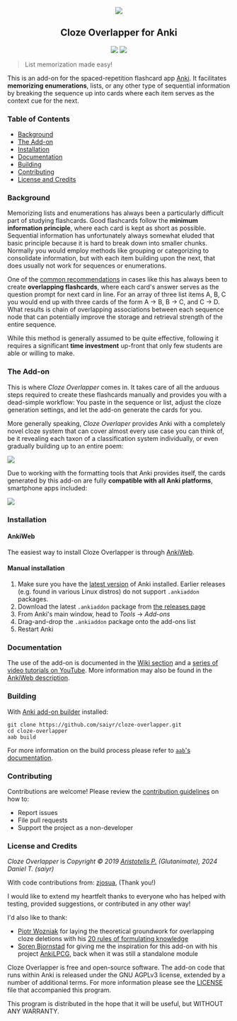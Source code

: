<p align="center"><img src="screenshots/demo1.gif"></p>

<h2 align="center">Cloze Overlapper for Anki</h2>

<p align="center">
<a title="Latest (pre-)release" href="https://github.com/saiyr/cloze-overlapper/releases"><img src ="https://img.shields.io/github/release-pre/saiyr/cloze-overlapper.svg?colorB=brightgreen"></a>
<a title="License: GNU AGPLv3" href="https://github.com/saiyr/cloze-overlapper/blob/master/LICENSE"><img  src="https://img.shields.io/badge/license-GNU AGPLv3-green.svg"></a>
<br>
</p>

> List memorization made easy!

This is an add-on for the spaced-repetition flashcard app [Anki](https://apps.ankiweb.net/). It facilitates **memorizing enumerations**, lists, or any other type of sequential information by breaking the sequence up into cards where each item serves as the context cue for the next.

### Table of Contents <!-- omit in toc -->

<!-- MarkdownTOC levels="1,2,3" -->

- [Background](#background)
- [The Add-on](#the-add-on)
- [Installation](#installation)
- [Documentation](#documentation)
- [Building](#building)
- [Contributing](#contributing)
- [License and Credits](#license-and-credits)

<!-- /MarkdownTOC -->

### Background
 
Memorizing lists and enumerations has always been a particularly difficult part of studying flashcards. Good flashcards follow the **minimum information principle**, where each card is kept as short as possible. Sequential information has unfortunately always somewhat eluded that basic principle because it is hard to break down into smaller chunks. Normally you would employ methods like grouping or categorizing to consolidate information, but with each item building upon the next, that does usually not work for sequences or enumerations.

One of the [common recommendations](https://www.supermemo.com/en/articles/20rules#Enumerations) in cases like this has always been to create **overlapping flashcards**, where each card's answer serves as the question prompt for next card in line. For an array of three list items A, B, C you would end up with three cards of the form A → B, B → C, and C → D. What results is chain of overlapping associations between each sequence node that can potentially improve the storage and retrieval strength of the entire sequence.

While this method is generally assumed to be quite effective, following it requires a significant **time investment** up-front that only few students are able or willing to make.

### The Add-on

This is where *Cloze Overlapper* comes in. It takes care of all the arduous steps required to create these flashcards manually and provides you with a dead-simple workflow: You paste in the sequence or list, adjust the cloze generation settings, and let the add-on generate the cards for you. 

More generally speaking, *Cloze Overlaper* provides Anki with a completely novel cloze system that can cover almost every use case you can think of, be it revealing each taxon of a classification system individually, or even gradually building up to an entire poem:

![](screenshots/demo2.gif)

Due to working with the formatting tools that Anki provides itself, the cards generated by this add-on are fully **compatible with all Anki platforms**, smartphone apps included:

![](screenshots/platforms.png)

### Installation

#### AnkiWeb <!-- omit in toc -->

The easiest way to install Cloze Overlapper is through [AnkiWeb](https://ankiweb.net/shared/info/1784155610).

#### Manual installation <!-- omit in toc -->

1. Make sure you have the [latest version](https://apps.ankiweb.net/#download) of Anki installed. Earlier releases (e.g. found in various Linux distros) do not support `.ankiaddon` packages.
2. Download the latest `.ankiaddon` package from [the releases page](https://github.com/saiyr/cloze-overlapper/releases)
3. From Anki's main window, head to *Tools* → *Add-ons*
4. Drag-and-drop the `.ankiaddon` package onto the add-ons list
5. Restart Anki

### Documentation

The use of the add-on is documented in the [Wiki section](https://github.com/Glutanimate/cloze-overlapper/wiki) and a [series of video tutorials on YouTube](https://www.youtube.com/watch?v=QzBoDe3PgAc&list=PL3MozITKTz5Y9owI163AJMYqKwhFrTKcT). More information may also be found in the [AnkiWeb description](docs/description.md).

### Building

With [Anki add-on builder](https://github.com/glutanimate/anki-addon-builder/) installed:

    git clone https://github.com/saiyr/cloze-overlapper.git
    cd cloze-overlapper
    aab build

For more information on the build process please refer to [`aab`'s documentation](https://github.com/glutanimate/anki-addon-builder/#usage).

### Contributing

Contributions are welcome! Please review the [contribution guidelines](./CONTRIBUTING.md) on how to:

- Report issues
- File pull requests
- Support the project as a non-developer

### License and Credits

*Cloze Overlapper* is *Copyright © 2019 [Aristotelis P.](https://glutanimate.com/) (Glutanimate), 2024 Daniel T. (saiyr)*

With code contributions from: [zjosua](https://github.com/zjosua), (Thank you!)

I would like to extend my heartfelt thanks to everyone who has helped with testing, provided suggestions, or contributed in any other way!

I'd also like to thank:

- [Piotr Wozniak](https://www.supermemo.com/english/company/wozniak.htm) for laying the theoretical groundwork for overlapping cloze deletions with his [20 rules of formulating knowledge](https://www.supermemo.com/en/articles/20rules)
- [Soren Bjornstad](https://github.com/sobjornstad) for giving me the inspiration for this add-on with his project [AnkiLPCG](https://github.com/sobjornstad/AnkiLPCG), back when it was still a standalone module

Cloze Overlapper is free and open-source software. The add-on code that runs within Anki is released under the GNU AGPLv3 license, extended by a number of additional terms. For more information please see the [LICENSE](https://github.com/glutanimate/cloze-overlapper/blob/master/LICENSE) file that accompanied this program.

This program is distributed in the hope that it will be useful, but WITHOUT ANY WARRANTY.
